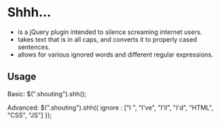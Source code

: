 # Shhh... #
- is a jQuery plugin intended to silence screaming internet users.
- takes text that is in all caps, and converts it to properly cased sentences.
- allows for various ignored words and different regular expressions.

## Usage ##

Basic:
    $(".shouting").shh();

Advanced:
    $(".shouting").shh({
		ignore : ["I ", "I've", "I'll", "I'd", "HTML", "CSS", "JS"]
	});